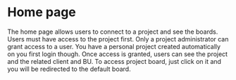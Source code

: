 # Home page
The home page allows users to connect to a project and see the boards. Users must have access to the project first. Only a project administrator can grant access to a user. You have a personal project created automatically on you first login though. Once access is granted, users can see the project and the related client and BU. To access project board, just click on it and you will be redirected to the default board. 
